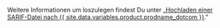 Weitere Informationen um loszulegen findest Du unter „[Hochladen einer SARIF-Datei nach {{ site.data.variables.product.prodname_dotcom }}](/github/finding-security-vulnerabilities-and-errors-in-your-code/uploading-a-sarif-file-to-github)."
